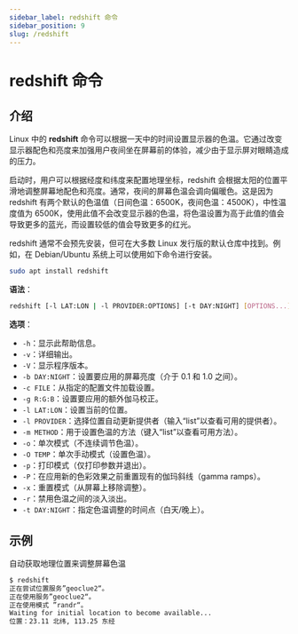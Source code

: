 ```yaml
---
sidebar_label: redshift 命令
sidebar_position: 9
slug: /redshift
---
```


# redshift 命令



## 介绍

Linux 中的 **redshift** 命令可以根据一天中的时间设置显示器的色温。它通过改变显示器配色和亮度来加强用户夜间坐在屏幕前的体验，减少由于显示屏对眼睛造成的压力。

启动时，用户可以根据经度和纬度来配置地理坐标，redshift 会根据太阳的位置平滑地调整屏幕地配色和亮度。通常，夜间的屏幕色温会调向偏暖色。这是因为 redshift 有两个默认的色温值（日间色温：6500K，夜间色温：4500K），中性温度值为 6500K，使用此值不会改变显示器的色温，将色温设置为高于此值的值会导致更多的蓝光，而设置较低的值会导致更多的红光。

redshift 通常不会预先安装，但可在大多数 Linux 发行版的默认仓库中找到。例如，在 Debian/Ubuntu 系统上可以使用如下命令进行安装。

```bash
sudo apt install redshift
```

**语法**：

```bash
redshift [-l LAT:LON | -l PROVIDER:OPTIONS] [-t DAY:NIGHT] [OPTIONS...]
```

**选项**：

- `-h`：显示此帮助信息。
- `-v`：详细输出。
- `-V`：显示程序版本。
- `-b DAY:NIGHT`：设置要应用的屏幕亮度（介于 0.1 和 1.0 之间）。
- `-c FILE`：从指定的配置文件加载设置。
- `-g R:G:B`：设置要应用的额外伽马校正。
- `-l LAT:LON`：设置当前的位置。
- `-l PROVIDER`：选择位置自动更新提供者（输入“list”以查看可用的提供者）。
- `-m METHOD`：用于设置色温的方法（键入“list”以查看可用方法）。
- `-o`：单次模式（不连续调节色温）。
- `-O TEMP`：单次手动模式（设置色温）。
- `-p`：打印模式（仅打印参数并退出）。
- `-P`：在应用新的色彩效果之前重置现有的伽玛斜线（gamma ramps）。
- `-x`：重置模式（从屏幕上移除调整）。
- `-r`：禁用色温之间的淡入淡出。
- `-t DAY:NIGHT`：指定色温调整的时间点（白天/晚上）。



## 示例

自动获取地理位置来调整屏幕色温

```bash
$ redshift 
正在尝试位置服务”geoclue2“。
正在使用服务”geoclue2“。
正在使用模式 ”randr“。
Waiting for initial location to become available...
位置：23.11 北纬, 113.25 东经

```





